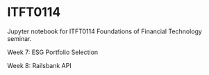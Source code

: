# ITFT0114

Jupyter notebook for ITFT0114 Foundations of Financial Technology seminar.

Week 7: ESG Portfolio Selection

Week 8: Railsbank API
